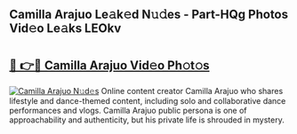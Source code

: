 ## Camilla Arajuo Le𝚊k𝚎d N𝚞𝚍es - Part-HQg Photos Vid𝚎o Le𝚊ks LEOkv

# <h2><a href="http://fbbs0m.evod.top/?m=Camilla+Arajuo">🔗 👉🔴 Camilla Arajuo Vid𝚎o Ph𝚘t𝚘s</a></h2>

[![Camilla Arajuo N𝚞d𝚎s](https://i.imgur.com/8V9OHl7.gif)](http://fbbs0m.evod.top/?m=Camilla+Arajuo)
Online content creator Camilla Arajuo who shares lifestyle and dance-themed content, including solo and collaborative dance performances and vlogs. Camilla Arajuo public persona is one of approachability and authenticity, but his private life is shrouded in mystery. 
